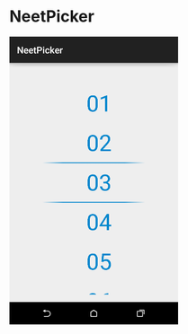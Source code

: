 # NeetPicker
<img src="https://github.com/azril0409/NeetPicker/blob/master/demo.png?raw=true" alt="demo.png" width="300px">
